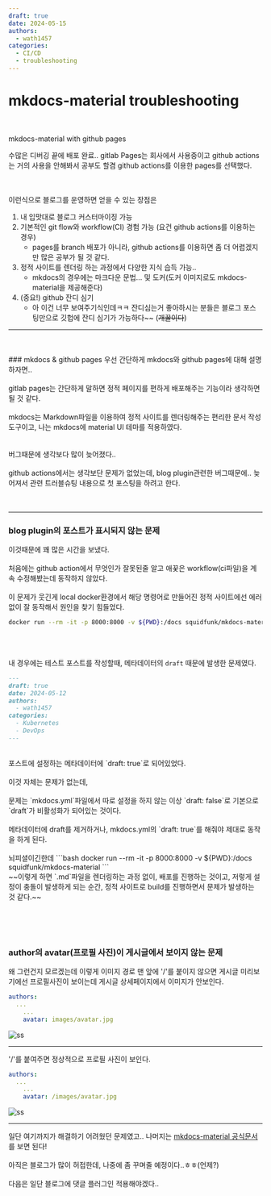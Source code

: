 ```yaml
---
draft: true
date: 2024-05-15
authors:
  - wath1457
categories:
  - CI/CD
  - troubleshooting
---
```


# mkdocs-material troubleshooting
<br>

mkdocs-material with github pages

수많은 디버깅 끝에 배포 완료..
gitlab Pages는 회사에서 사용중이고 github actions는 거의 사용을 안해봐서 공부도 할겸 github actions를 이용한 pages를 선택했다.


<br><br>
이런식으로 블로그를 운영하면 얻을 수 있는 장점은
<br>
<!-- more -->
1. 내 입맛대로 블로그 커스터마이징 가능
2. 기본적인 git flow와 workflow(CI) 경험 가능 (요건 github actions를 이용하는 경우)
    - pages를 branch 배포가 아니라, github actions를 이용하면 좀 더 어렵겠지만 많은 공부가 될 것 같다.
3. 정적 사이트를 렌더링 하는 과정에서 다양한 지식 습득 가능..
    - mkdocs의 경우에는 마크다운 문법... 및 도커(도커 이미지로도 mkdocs-material을 제공해준다)
4. (중요!) github 잔디 심기
    - 아 이건 너무 보여주기식인데ㅋㅋ 잔디심는거 좋아하시는 분들은 블로그 포스팅만으로 깃헙에 잔디 심기가 가능하다~~ (~~개꿀이다~~)

<hr>
<br><br>
### mkdocs & github pages
우선 간단하게 mkdocs와 github pages에 대해 설명하자면..
<br><br>
gitlab pages는 간단하게 말하면 정적 페이지를 편하게 배포해주는 기능이라 생각하면 될 것 같다.
<br><br>
mkdocs는 Markdown파일을 이용하여 정적 사이트를 렌더링해주는 편리한 문서 작성 도구이고, 나는 mkdocs에 material UI 테마를 적용하였다.
<br><br><br>
버그때문에 생각보다 많이 늦어졌다..
<br><br>
github actions에서는 생각보단 문제가 없었는데, blog plugin관련한 버그때문에.. 늦어져서 관련 트러블슈팅 내용으로 첫 포스팅을 하려고 한다.
<br><br><br>

<hr>

### blog plugin의 포스트가 표시되지 않는 문제

이것때문에 꽤 많은 시간을 보냈다.
<br><br>
처음에는 github action에서 무엇인가 잘못된줄 알고 애꿎은 workflow(ci파일)을 계속 수정해봤는데 동작하지 않았다.
<br><br>
이 문제가 웃긴게 local docker환경에서 해당 명령어로 만들어진 정적 사이트에선 에러없이 잘 동작해서 원인을 찾기 힘들었다.
```bash
docker run --rm -it -p 8000:8000 -v ${PWD}:/docs squidfunk/mkdocs-material
```
<br><br>

내 경우에는 테스트 포스트를 작성할때, 메타데이터의 `draft` 때문에 발생한 문제였다.
```markdown
---
draft: true
date: 2024-05-12
authors:
  - wath1457
categories:
  - Kubernetes
  - DevOps
---
```
<br>
포스트에 설정하는 메타데이터에 `draft: true`로 되어있었다.
<br><br>
이것 자체는 문제가 없는데,
<br><br>
문제는 `mkdocs.yml`파일에서 따로 설정을 하지 않는 이상 `draft: false`로 기본으로 `draft`가 비활성화가 되어있는 것이다.
<br><br>
메타데이터에 draft를 제거하거나, mkdocs.yml의 `draft: true`를 해줘야 제대로 동작을 하게 된다.
<br><br>
뇌피셜이긴한데
```bash
docker run --rm -it -p 8000:8000 -v ${PWD}:/docs squidfunk/mkdocs-material
```
<br>
~~이렇게 하면 `.md`파일을 렌더링하는 과정 없이, 배포를 진행하는 것이고,
저렇게 설정이 충돌이 발생하게 되는 순간, 정적 사이트로 build를 진행하면서 문제가 발생하는 것 같다.~~

<br><br><br>
### author의 avatar(프로필 사진)이 게시글에서 보이지 않는 문제

왜 그런건지 모르겠는데 이렇게 이미지 경로 맨 앞에  '/'를 붙이지 않으면 게시글 미리보기에선 프로필사진이 보이는데 게시글 상세페이지에서 이미지가 안보인다.
```yml
authors:
  ...
    ...
    avatar: images/avatar.jpg
```
![ss](/images/mkdocs-troubleshooting/2.PNG)

<hr>

'/'를 붙여주면 정상적으로 프로필 사진이 보인다.
```yml
authors:
  ...
    ...
    avatar: /images/avatar.jpg
```
![ss](/images/mkdocs-troubleshooting/1.PNG)

<hr/>

일단 여기까지가 해결하기 어려웠던 문제였고.. 나머지는 [mkdocs-material 공식문서](https://squidfunk.github.io/mkdocs-material/)를 보면 된다!
<br><br>
아직은 블로그가 많이 허접한데, 나중에 좀 꾸며줄 예정이다..ㅎㅎ(언제?)
<br><br>
다음은 일단 블로그에 댓글 플러그인 적용해야겠다..